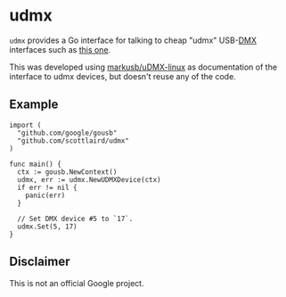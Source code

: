 # udmx

`udmx` provides a Go interface for talking to cheap "udmx"
USB-[DMX](https://en.wikipedia.org/wiki/DMX512) interfaces such as
[this one](https://www.amazon.com/dp/B07GT3S6V6).

This was developed using
[markusb/uDMX-linux](https://github.com/markusb/uDMX-linux) as
documentation of the interface to udmx devices, but doesn't reuse any
of the code.

## Example

```
import (
  "github.com/google/gousb"
  "github.com/scottlaird/udmx"
)

func main() {
  ctx := gousb.NewContext()
  udmx, err := udmx.NewUDMXDevice(ctx)
  if err != nil {
    panic(err)
  }

  // Set DMX device #5 to `17`.
  udmx.Set(5, 17)
}
```

## Disclaimer

This is not an official Google project.

